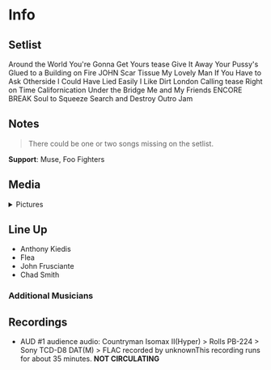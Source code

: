 # Info

## Setlist

Around the World
You're Gonna Get Yours tease
Give It Away
Your Pussy's Glued to a Building on Fire JOHN
Scar Tissue
My Lovely Man
If You Have to Ask
Otherside
I Could Have Lied
Easily
I Like Dirt
London Calling tease
Right on Time
Californication
Under the Bridge
Me and My Friends
ENCORE BREAK
Soul to Squeeze
Search and Destroy
Outro Jam

## Notes

> There could be one or two songs missing on the setlist.

**Support**: Muse, Foo Fighters

## Media 

<details>
  <summary>Pictures</summary>
  <!--<img alt="Setlist" title="Setlist" src="_.jpg" height="200" />
  <img alt="Clipping" title="Clipping" src="_.jpg" height="200" />
  <img alt="Flyer" title="Flyer" src="_.jpg" height="200" />-->
</details>

## Line Up

* Anthony Kiedis
* Flea
* John Frusciante
* Chad Smith

### Additional Musicians

## Recordings

* AUD #1 audience audio: Countryman Isomax II(Hyper) > Rolls PB-224 > Sony TCD-D8 DAT(M) > FLAC recorded by unknownThis recording runs for about 35 minutes. **NOT CIRCULATING**
